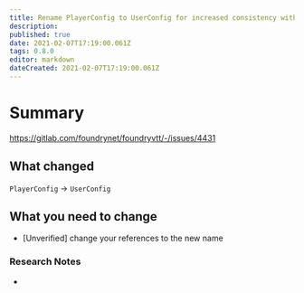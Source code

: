 ```yaml
---
title: Rename PlayerConfig to UserConfig for increased consistency with how other configuration applications are named relative to the base Document type that they modify
description: 
published: true
date: 2021-02-07T17:19:00.061Z
tags: 0.8.0
editor: markdown
dateCreated: 2021-02-07T17:19:00.061Z
---
```


# Summary
https://gitlab.com/foundrynet/foundryvtt/-/issues/4431

## What changed

`PlayerConfig` -> `UserConfig`

## What you need to change

- [Unverified] change your references to the new name

### Research Notes

- 